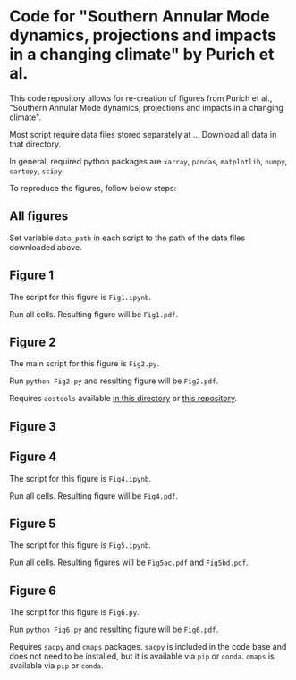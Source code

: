 # Code for "Southern Annular Mode dynamics, projections and impacts in a changing climate" by Purich et al.

This code repository allows for re-creation of figures from Purich et al., "Southern Annular Mode dynamics, projections and impacts in a changing climate".

Most script require data files stored separately at ... Download all data in that directory.

In general, required python packages are `xarray`, `pandas`, `matplotlib`, `numpy`, `cartopy`, `scipy`.

To reproduce the figures, follow below steps:

## All figures

Set variable `data_path` in each script to the path of the data files downloaded above.

## Figure 1

The script for this figure is `Fig1.ipynb`.

Run all cells. Resulting figure will be `Fig1.pdf`.

## Figure 2

The main script for this figure is `Fig2.py`. 

Run `python Fig2.py` and resulting figure will be `Fig2.pdf`.

Requires `aostools` available [in this directory](https://github.com/SAMworkshop2024/aostools) or [this repository](https://github.com/mjucker/aostools).

## Figure 3


## Figure 4

The script for this figure is `Fig4.ipynb`.

Run  all cells. Resulting figure will be `Fig4.pdf`.


## Figure 5

The script for this figure is `Fig5.ipynb`.

Run all cells. Resulting figures will be `Fig5ac.pdf` and `Fig5bd.pdf`.

## Figure 6

The script for this figure is `Fig6.py`.

Run `python Fig6.py` and resulting figure will be `Fig6.pdf`.

Requires `sacpy` and `cmaps` packages. `sacpy` is included in the code base and does not need to be installed, but it is available via `pip` or `conda`. `cmaps` is available via `pip` or `conda`.

